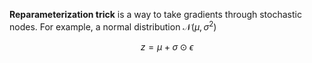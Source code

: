 **Reparameterization trick** is a way to take gradients through stochastic nodes. For example, a normal distribution $\mathcal{N}(\mu, \sigma^2)$

$$
z = \mu + \sigma \odot \epsilon
$$